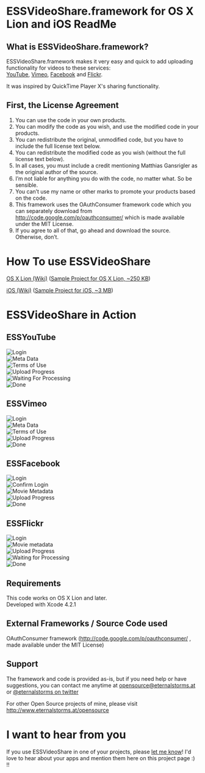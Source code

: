 # ESSVideoShare.framework for OS X Lion and iOS ReadMe

## What is ESSVideoShare.framework?

ESSVideoShare.framework makes it very easy and quick to add uploading functionality for videos to these services:  
[YouTube](http://www.youtube.com), [Vimeo](http://www.vimeo.com), [Facebook](http://www.facebook.com) and [Flickr](http://www.flickr.com).

It was inspired by QuickTime Player X's sharing functionality.

## First, the License Agreement

1) You can use the code in your own products.  
2) You can modify the code as you wish, and use the modified code in your products.  
3) You can redistribute the original, unmodified code, but you have to include the full license text below.  
4) You can redistribute the modified code as you wish (without the full license text below).  
5) In all cases, you must include a credit mentioning Matthias Gansrigler as the original author of the source.  
6) I’m not liable for anything you do with the code, no matter what. So be sensible.  
7) You can’t use my name or other marks to promote your products based on the code.  
8) This framework uses the OAuthConsumer framework code which you can separately download from http://code.google.com/p/oauthconsumer/ which is made available under the MIT License.  
9) If you agree to all of that, go ahead and download the source. Otherwise, don’t.

# How To use ESSVideoShare

[OS X Lion (Wiki)](https://github.com/eternalstorms/ESSVideoShare-for-OS-X-Lion/wiki/How-To-for-OS-X-Lion) ([Sample Project for OS X Lion, ~250 KB](http://eternalstorms.at/opensource/ESSVideoShare/esvideosharetestMac.zip))

[iOS (Wiki)](https://github.com/eternalstorms/ESSVideoShare-for-OS-X-Lion/wiki/How-To-for-iOS) ([Sample Project for iOS, ~3 MB](http://eternalstorms.at/opensource/ESSVideoShare/essvideoshareios.zip))

# ESSVideoShare in Action

## ESSYouTube

![Login](http://www.eternalstorms.at/opensource/ESSVideoShare/youtube/1.png "Login")  
![Meta Data](http://www.eternalstorms.at/opensource/ESSVideoShare/youtube/2.png "Movie meta data")  
![Terms of Use](http://www.eternalstorms.at/opensource/ESSVideoShare/youtube/3.png "Terms of Use")  
![Upload Progress](http://www.eternalstorms.at/opensource/ESSVideoShare/youtube/4.png "Upload progress")  
![Waiting For Processing](http://www.eternalstorms.at/opensource/ESSVideoShare/youtube/5.png "Waiting for Processing")  
![Done](http://www.eternalstorms.at/opensource/ESSVideoShare/youtube/6.png "Done")  

## ESSVimeo

![Login](http://www.eternalstorms.at/opensource/ESSVideoShare/vimeo/1.png "Login")  
![Meta Data](http://www.eternalstorms.at/opensource/ESSVideoShare/vimeo/2.png "Movie meta data")  
![Terms of Use](http://www.eternalstorms.at/opensource/ESSVideoShare/vimeo/3.png "Terms of Use")  
![Upload Progress](http://www.eternalstorms.at/opensource/ESSVideoShare/vimeo/4.png "Upload progress")  
![Done](http://www.eternalstorms.at/opensource/ESSVideoShare/vimeo/5.png "Done")  

## ESSFacebook

![Login](http://www.eternalstorms.at/opensource/ESSVideoShare/facebook/0.png "Login")  
![Confirm Login](http://www.eternalstorms.at/opensource/ESSVideoShare/facebook/2.png "Confirm Login")  
![Movie Metadata](http://www.eternalstorms.at/opensource/ESSVideoShare/facebook/3.png "Movie metadata")  
![Upload Progress](http://www.eternalstorms.at/opensource/ESSVideoShare/facebook/4.png "Upload progress")  
![Done](http://www.eternalstorms.at/opensource/ESSVideoShare/facebook/5.png "Done")  

## ESSFlickr

![Login](http://www.eternalstorms.at/opensource/ESSVideoShare/flickr/1.png "Login")  
![Movie metadata](http://www.eternalstorms.at/opensource/ESSVideoShare/flickr/2.png "Movie metadata")  
![Upload Progress](http://www.eternalstorms.at/opensource/ESSVideoShare/flickr/3.png "Movie metadata")  
![Waiting for Processing](http://www.eternalstorms.at/opensource/ESSVideoShare/flickr/4.png "Waiting for Processing")  
![Done](http://www.eternalstorms.at/opensource/ESSVideoShare/flickr/5.png "Done")

## Requirements
This code works on OS X Lion and later.  
Developed with Xcode 4.2.1  

## External Frameworks / Source Code used

OAuthConsumer framework (http://code.google.com/p/oauthconsumer/ , made available under the MIT License)

## Support
The framework and code is provided as-is, but if you need help or have suggestions, you can contact me anytime at [opensource@eternalstorms.at](mailto:opensource@eternalstorms.at) or [@eternalstorms on twitter](http://twitter.com/eternalstorms)

For other Open Source projects of mine, please visit http://www.eternalstorms.at/opensource

# I want to hear from you
If you use ESSVideoShare in one of your projects, please [let me know](mailto:opensource@eternalstorms.at)! I'd love to hear about your apps and mention them here on this project page :) !!